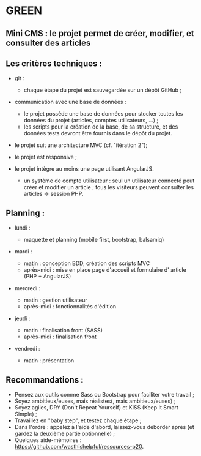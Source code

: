 # GREEN

## Mini CMS : le projet permet de créer, modifier, et consulter des articles 

## Les critères techniques :
 * git :
	* chaque étape du projet est sauvegardée sur un dépôt GitHub ;
        
 * communication avec une base de données :
	* le projet possède une base de données pour stocker toutes les données du projet (articles, comptes utilisateurs, ...) ;
	* les scripts pour la création de la base, de sa structure, et des données tests devront être fournis dans le dépôt du projet.
        
 * le projet suit une architecture MVC (cf. "itération 2");
    
 * le projet est responsive ;
    
 * le projet intègre au moins une page utilisant AngularJS.

 	* un système de compte utilisateur : seul un utilisateur connecté peut créer et modifier un article ;
      tous les visiteurs peuvent consulter les articles -> session PHP.


## Planning :

 * lundi : 
	* maquette et planning (mobile first, bootstrap, balsamiq) 

 * mardi :
	* matin : conception BDD, création des scripts MVC
	* après-midi : mise en place page d'accueil et formulaire d' article (PHP + AngularJS)

 * mercredi :
	* matin : gestion utilisateur
	* après-midi : fonctionnalités d'édition

 * jeudi :
	* matin : finalisation front (SASS)
	* après-midi : finalisation front

 * vendredi :
	* matin : présentation


## Recommandations :

 * Pensez aux outils comme Sass ou Bootstrap pour faciliter votre travail ;
 * Soyez ambitieux/euses, mais réalistes(, mais ambitieux/euses) ;
 * Soyez agiles, DRY (Don't Repeat Yourself) et KISS (Keep It Smart Simple) ;
 * Travaillez en "baby step", et testez chaque étape ;
 * Dans l'ordre : appelez à l'aide d'abord, laissez-vous déborder après (et gardez la deuxième partie optionnelle) ;
 * Quelques aide-mémoires : https://github.com/wasthishelpful/ressources-p20.
